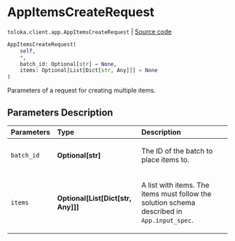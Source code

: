 # AppItemsCreateRequest
`toloka.client.app.AppItemsCreateRequest` | [Source code](https://github.com/Toloka/toloka-kit/blob/v1.2.1/src/client/app/__init__.py#L230)

```python
AppItemsCreateRequest(
    self,
    *,
    batch_id: Optional[str] = None,
    items: Optional[List[Dict[str, Any]]] = None
)
```

Parameters of a request for creating multiple items.

## Parameters Description

| Parameters | Type | Description |
| :----------| :----| :-----------|
`batch_id`|**Optional\[str\]**|<p>The ID of the batch to place items to.</p>
`items`|**Optional\[List\[Dict\[str, Any\]\]\]**|<p>A list with items. The items must follow the solution schema described in `App.input_spec`.</p>

